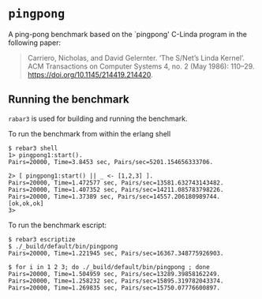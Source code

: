 # `pingpong`

A ping-pong benchmark based on the `pingpong' C-Linda program in the
following paper:

> Carriero, Nicholas, and David Gelernter. ‘The S/Net’s Linda
> Kernel’. ACM Transactions on Computer Systems 4, no. 2 (May 1986):
> 110–29. https://doi.org/10.1145/214419.214420.

## Running the benchmark

`rabar3` is used for building and running the benchmark.

To run the benchmark from within the erlang shell

    $ rebar3 shell
    1> pingpong1:start().
    Pairs=20000, Time=3.8453 sec, Pairs/sec=5201.154656333706.

    2> [ pingpong1:start() || _ <- [1,2,3] ].
    Pairs=20000, Time=1.472577 sec, Pairs/sec=13581.632743143482.
    Pairs=20000, Time=1.407352 sec, Pairs/sec=14211.085783798226.
    Pairs=20000, Time=1.37389 sec, Pairs/sec=14557.206180989744.
    [ok,ok,ok]
    3>

To run the benchmark escript:

    $ rebar3 escriptize
    $ ./_build/default/bin/pingpong
    Pairs=20000, Time=1.221945 sec, Pairs/sec=16367.348775926903.

    $ for i in 1 2 3; do ./_build/default/bin/pingpong ; done
    Pairs=20000, Time=1.504959 sec, Pairs/sec=13289.39858162249.
    Pairs=20000, Time=1.258232 sec, Pairs/sec=15895.319782043374.
    Pairs=20000, Time=1.269835 sec, Pairs/sec=15750.07776600897.
